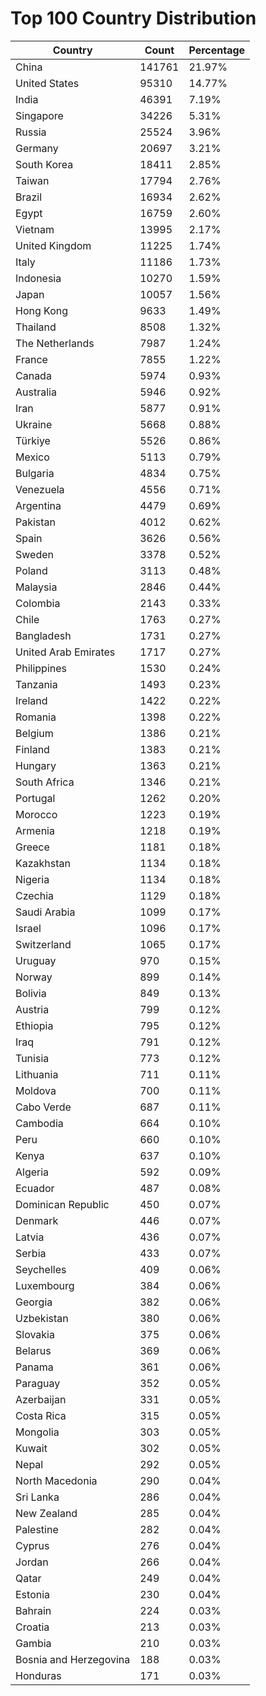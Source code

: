 # Top 100 Country Distribution
| Country | Count | Percentage |
|----|----|----|
| China | 141761 | 21.97% |
| United States | 95310 | 14.77% |
| India | 46391 | 7.19% |
| Singapore | 34226 | 5.31% |
| Russia | 25524 | 3.96% |
| Germany | 20697 | 3.21% |
| South Korea | 18411 | 2.85% |
| Taiwan | 17794 | 2.76% |
| Brazil | 16934 | 2.62% |
| Egypt | 16759 | 2.60% |
| Vietnam | 13995 | 2.17% |
| United Kingdom | 11225 | 1.74% |
| Italy | 11186 | 1.73% |
| Indonesia | 10270 | 1.59% |
| Japan | 10057 | 1.56% |
| Hong Kong | 9633 | 1.49% |
| Thailand | 8508 | 1.32% |
| The Netherlands | 7987 | 1.24% |
| France | 7855 | 1.22% |
| Canada | 5974 | 0.93% |
| Australia | 5946 | 0.92% |
| Iran | 5877 | 0.91% |
| Ukraine | 5668 | 0.88% |
| Türkiye | 5526 | 0.86% |
| Mexico | 5113 | 0.79% |
| Bulgaria | 4834 | 0.75% |
| Venezuela | 4556 | 0.71% |
| Argentina | 4479 | 0.69% |
| Pakistan | 4012 | 0.62% |
| Spain | 3626 | 0.56% |
| Sweden | 3378 | 0.52% |
| Poland | 3113 | 0.48% |
| Malaysia | 2846 | 0.44% |
| Colombia | 2143 | 0.33% |
| Chile | 1763 | 0.27% |
| Bangladesh | 1731 | 0.27% |
| United Arab Emirates | 1717 | 0.27% |
| Philippines | 1530 | 0.24% |
| Tanzania | 1493 | 0.23% |
| Ireland | 1422 | 0.22% |
| Romania | 1398 | 0.22% |
| Belgium | 1386 | 0.21% |
| Finland | 1383 | 0.21% |
| Hungary | 1363 | 0.21% |
| South Africa | 1346 | 0.21% |
| Portugal | 1262 | 0.20% |
| Morocco | 1223 | 0.19% |
| Armenia | 1218 | 0.19% |
| Greece | 1181 | 0.18% |
| Kazakhstan | 1134 | 0.18% |
| Nigeria | 1134 | 0.18% |
| Czechia | 1129 | 0.18% |
| Saudi Arabia | 1099 | 0.17% |
| Israel | 1096 | 0.17% |
| Switzerland | 1065 | 0.17% |
| Uruguay | 970 | 0.15% |
| Norway | 899 | 0.14% |
| Bolivia | 849 | 0.13% |
| Austria | 799 | 0.12% |
| Ethiopia | 795 | 0.12% |
| Iraq | 791 | 0.12% |
| Tunisia | 773 | 0.12% |
| Lithuania | 711 | 0.11% |
| Moldova | 700 | 0.11% |
| Cabo Verde | 687 | 0.11% |
| Cambodia | 664 | 0.10% |
| Peru | 660 | 0.10% |
| Kenya | 637 | 0.10% |
| Algeria | 592 | 0.09% |
| Ecuador | 487 | 0.08% |
| Dominican Republic | 450 | 0.07% |
| Denmark | 446 | 0.07% |
| Latvia | 436 | 0.07% |
| Serbia | 433 | 0.07% |
| Seychelles | 409 | 0.06% |
| Luxembourg | 384 | 0.06% |
| Georgia | 382 | 0.06% |
| Uzbekistan | 380 | 0.06% |
| Slovakia | 375 | 0.06% |
| Belarus | 369 | 0.06% |
| Panama | 361 | 0.06% |
| Paraguay | 352 | 0.05% |
| Azerbaijan | 331 | 0.05% |
| Costa Rica | 315 | 0.05% |
| Mongolia | 303 | 0.05% |
| Kuwait | 302 | 0.05% |
| Nepal | 292 | 0.05% |
| North Macedonia | 290 | 0.04% |
| Sri Lanka | 286 | 0.04% |
| New Zealand | 285 | 0.04% |
| Palestine | 282 | 0.04% |
| Cyprus | 276 | 0.04% |
| Jordan | 266 | 0.04% |
| Qatar | 249 | 0.04% |
| Estonia | 230 | 0.04% |
| Bahrain | 224 | 0.03% |
| Croatia | 213 | 0.03% |
| Gambia | 210 | 0.03% |
| Bosnia and Herzegovina | 188 | 0.03% |
| Honduras | 171 | 0.03% |
